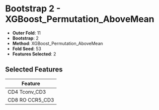 # Bootstrap 2 - XGBoost_Permutation_AboveMean

- **Outer Fold**: 11
- **Bootstrap**: 2
- **Method**: XGBoost_Permutation_AboveMean
- **Fold Seed**: 53
- **Features Selected**: 2

## Selected Features

| Feature |
|---------|
| CD4 Tconv_CD3 |
| CD8 RO CCR5_CD3 |
